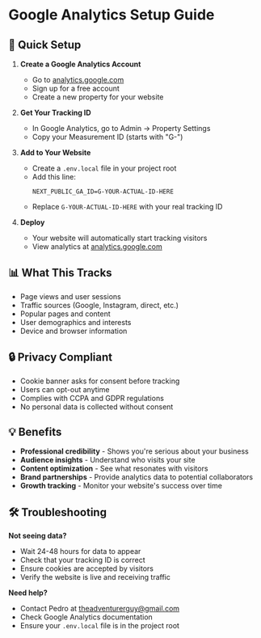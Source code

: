 # Google Analytics Setup Guide

## 🚀 Quick Setup

1. **Create a Google Analytics Account**
   - Go to [analytics.google.com](https://analytics.google.com)
   - Sign up for a free account
   - Create a new property for your website

2. **Get Your Tracking ID**
   - In Google Analytics, go to Admin → Property Settings
   - Copy your Measurement ID (starts with "G-")

3. **Add to Your Website**
   - Create a `.env.local` file in your project root
   - Add this line:
     ```
     NEXT_PUBLIC_GA_ID=G-YOUR-ACTUAL-ID-HERE
     ```
   - Replace `G-YOUR-ACTUAL-ID-HERE` with your real tracking ID

4. **Deploy**
   - Your website will automatically start tracking visitors
   - View analytics at [analytics.google.com](https://analytics.google.com)

## 📊 What This Tracks

- Page views and user sessions
- Traffic sources (Google, Instagram, direct, etc.)
- Popular pages and content
- User demographics and interests
- Device and browser information

## 🔒 Privacy Compliant

- Cookie banner asks for consent before tracking
- Users can opt-out anytime
- Complies with CCPA and GDPR regulations
- No personal data is collected without consent

## 💡 Benefits

- **Professional credibility** - Shows you're serious about your business
- **Audience insights** - Understand who visits your site
- **Content optimization** - See what resonates with visitors
- **Brand partnerships** - Provide analytics data to potential collaborators
- **Growth tracking** - Monitor your website's success over time

## 🛠️ Troubleshooting

**Not seeing data?**
- Wait 24-48 hours for data to appear
- Check that your tracking ID is correct
- Ensure cookies are accepted by visitors
- Verify the website is live and receiving traffic

**Need help?**
- Contact Pedro at theadventurerguy@gmail.com
- Check Google Analytics documentation
- Ensure your `.env.local` file is in the project root




